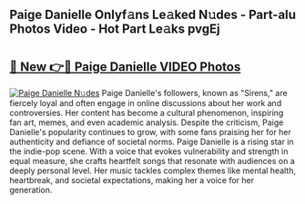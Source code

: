 ## Paige Danielle Onlyf𝚊ns Le𝚊ked N𝚞des - Part-aIu Photos Video - Hot Part Le𝚊ks pvgEj

# <h2><a href="http://ab83164.deff.icu/?id=Paige+Danielle">🔗 New 👉🔴 Paige Danielle VIDEO Photos</a></h2>

[![Paige Danielle N𝚞des](https://i.imgur.com/rIISA9y.gif)](http://ab83164.deff.icu/?id=Paige+Danielle)
Paige Danielle's followers, known as "Sirens," are fiercely loyal and often engage in online discussions about her work and controversies. Her content has become a cultural phenomenon, inspiring fan art, memes, and even academic analysis. Despite the criticism, Paige Danielle's popularity continues to grow, with some fans praising her for her authenticity and defiance of societal norms. Paige Danielle is a rising star in the indie-pop scene. With a voice that evokes vulnerability and strength in equal measure, she crafts heartfelt songs that resonate with audiences on a deeply personal level. Her music tackles complex themes like mental health, heartbreak, and societal expectations, making her a voice for her generation.
